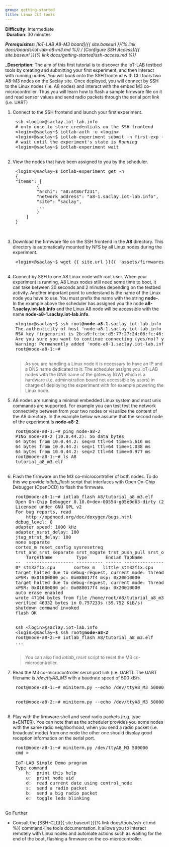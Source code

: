 ```yaml
---
group: getting-started
title: Linux CLI tools
---
```


<i class="fas fa-grin-beam-sweat"></i> **Difficulty**: Intermediate  
<i class="fas fa-stopwatch"></i> **Duration**: 30 minutes

_**Prerequisites**: [IoT-LAB A8-M3 board]({{ site.baseurl }}{% link docs/boards/iot-lab-a8-m3.md %}) / [Configure SSH Access]({{ site.baseurl }}{% link docs/getting-started/ssh-access.md %})_

_**Description**: The aim of this first tutorial is to discover the IoT-LAB testbed tools by creating and submitting your first experiment, and then interact with running nodes. You will book onto the SSH frontend with CLI tools two A8-M3 nodes on the Saclay site. Once deployed, you will connect by SSH to the Linux nodes (i.e. A8 nodes) and interact with the embed M3 co-microcontroller. Thus you will learn how to flash a sample firmware file on it and read sensor values and send radio packets through the serial port link (i.e. UART)


1. Connect to the SSH frontend and launch your first experiment.

    <pre class="highlight">
    ssh &lt;login&gt;@saclay.iot-lab.info
    # only once to store credentials on the SSH frontend
    &lt;login&gt;@saclay~$ iotlab-auth -u &lt;login&gt;
    &lt;login&gt;@saclay~$ iotlab-experiment submit -n first-exp -d 20 -l 2,archi=a8:at86rf231+site=saclay
    # wait until the experiment's state is <i>Running</i>
    &lt;login&gt;@saclay~$ iotlab-experiment wait
    </pre>


2. View the nodes that have been assigned to you by the scheduler.

    <pre class="highlight">
    &lt;login&gt;@saclay~$ iotlab-experiment get -n
    {
    "items": [
            {
            "archi": "a8:at86rf231", 
            "network_address": "a8-1.saclay.iot-lab.info", 
            "site": "saclay", 
            ...
            }
        ]
    } 

    </pre>


3. Download the firmware file on the SSH frontend in the <strong>A8</strong> directory. This directory is automatically mounted by NFS by all Linux nodes during the experiment.

    <pre class="highlight">
    &lt;login&gt;@saclay~$ wget {{ site.url }}{{ 'assets/firmwares/tutorial_a8_m3.elf' | relative_url}} -P A8
    </pre>

4. Connect by SSH to one A8 Linux node with root user. When your experiment is running, A8 Linux nodes still need some time to boot, it can take between 30 seconds and 2 minutes depending on the testbed activity. Another important point to understand is the name of the Linux node you have to use. You must prefix the name with the string <strong>node-</strong>. In the example above the scheduler has assigned you the node <strong>a8-1.saclay.iot-lab.info</strong> and the Linux A8 node will be accessible with the name <strong>node-a8-1.saclay.iot-lab.info</strong>.

    <pre class="highlight">
    &lt;login&gt;@saclay~$ ssh root@<strong>node-a8-1</strong>.saclay.iot-lab.info
    The authenticity of host 'node-a8-1.saclay.iot-lab.info (10.0.44.1)' can't be established.
    RSA key fingerprint is 2b:a9:fc:bc:d5:77:27:24:06:fc:46:a2:87:17:e9:b0.
    Are you sure you want to continue connecting (yes/no)? yes
    Warning: Permanently added 'node-a8-1.saclay.iot-lab.info,10.0.44.1' (RSA) to the list of known hosts.
    root@node-a8-1:~#
    </pre>

    > As you are handling a Linux node it is necessary to have an IP and a DNS name dedicated to it. The scheduler assigns you IoT-LAB nodes with the DNS name of the gateway (GW) which is a hardware (i.e. administration board not accessible by users) in charge of deploying the experiment with for example powering the Linux node. 

5. A8 nodes are running a minimal embedded Linux system and most unix commands are supported. For example you can test test the network connectivity between from your two nodes or visualize the content of the A8 directory. In the example below we assume that the second node of the experiment is <strong>node-a8-2</strong>.

    <pre class="highlight">
    root@node-a8-1:~# ping node-a8-2
    PING node-a8-2 (10.0.44.2): 56 data bytes
    64 bytes from 10.0.44.2: seq=0 ttl=64 time=5.616 ms
    64 bytes from 10.0.44.2: seq=1 ttl=64 time=1.038 ms
    64 bytes from 10.0.44.2: seq=2 ttl=64 time=0.977 ms
    root@node-a8-1:~# ls A8
    tutorial_a8_m3.elf
    </pre>

6. Flash the firmware on the M3 co-microcontroller of both nodes. To do this we provide <i>iotlab_flash</i> script that interfaces with Open On-Chip Debugger (OpenOCD) to flash the firmware.

    <pre class="highlight">
    root@node-a8-1:~# iotlab_flash A8/tutorial_a8_m3.elf 
    Open On-Chip Debugger 0.10.0+dev-00554-g05e0d63-dirty (2019-09-23-09:35)
    Licensed under GNU GPL v2
    For bug reports, read
        http://openocd.org/doc/doxygen/bugs.html
    debug_level: 0
    adapter speed: 1000 kHz
    adapter_nsrst_delay: 100
    jtag_ntrst_delay: 100
    none separate
    cortex_m reset_config sysresetreq
    trst_and_srst separate srst_nogate trst_push_pull srst_open_drain connect_assert_srst
        TargetName         Type       Endian TapName            State       
    --  ------------------ ---------- ------ ------------------ ------------
    0* stm32f1x.cpu       cortex_m   little stm32f1x.cpu       reset
    target halted due to debug-request, current mode: Thread 
    xPSR: 0x01000000 pc: 0x080017f4 msp: 0x20010000
    target halted due to debug-request, current mode: Thread 
    xPSR: 0x01000000 pc: 0x080017f4 msp: 0x20010000
    auto erase enabled
    wrote 47104 bytes from file /home/root/A8/tutorial_a8_m3.elf in 2.152863s (21.367 KiB/s)
    verified 46332 bytes in 0.757233s (59.752 KiB/s)
    shutdown command invoked
    flash OK
    </pre>

    <pre class="highlight">
    ssh &lt;login&gt;@saclay.iot-lab.info
    &lt;login&gt;@saclay~$ ssh root@<strong>node-a8-2</strong>
    root@node-a8-2:~# iotlab_flash A8/tutorial_a8_m3.elf
    ...
    </pre>

    > You can also find <i>iotlab_reset</i> script to reset the M3 co-microcontroller. 

7. Read the M3 co-microcontroller serial port link (i.e. UART). The UART filename is <i>/dev/ttyA8_M3</i> with a baudrate speed of 500 kB/s.

    <pre class="highlight">
    root@node-a8-1:~# miniterm.py --echo /dev/ttyA8_M3 500000
    </pre>

    <pre class="highlight">
    root@node-a8-2:~# miniterm.py --echo /dev/ttyA8_M3 500000
    </pre>

8. Play with the firmware shell and send radio packets (e.g. type s+ENTER). You can note that as the scheduler provides you some nodes with the same radio neighborhood, when you send a radio packet (i.e. broadcast mode) from one node the other one should display good reception information on the serial port.

    <pre class="highlight">
    root@node-a8-1:~# miniterm.py /dev/ttyA8_M3 500000
    cmd > 

    IoT-LAB Simple Demo program
    Type command
	    h:	print this help
	    u:	print node uid
	    d:	read current date using control_node
	    s:	send a radio packet
	    b:	send a big radio packet
	    e:	toggle leds blinking
    </pre>


Go Further

* Consult the [SSH-CLI]({{ site.baseurl }}{% link docs/tools/ssh-cli.md %}) command-line tools documentation. It allows you to interact remotely with Linux nodes and automate actions such as waiting for the end of the boot, flashing a firmware on the co-microcontroller. 




 
